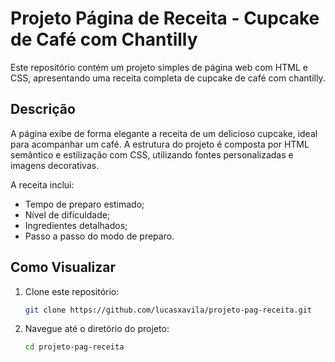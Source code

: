 # Projeto Página de Receita - Cupcake de Café com Chantilly

Este repositório contém um projeto simples de página web com HTML e CSS, apresentando uma receita completa de cupcake de café com chantilly.

## Descrição

A página exibe de forma elegante a receita de um delicioso cupcake, ideal para acompanhar um café. A estrutura do projeto é composta por HTML semântico e estilização com CSS, utilizando fontes personalizadas e 
imagens decorativas.

A receita inclui:
- Tempo de preparo estimado;
- Nível de dificuldade;
- Ingredientes detalhados;
- Passo a passo do modo de preparo.

## Como Visualizar

1. Clone este repositório:
   ```bash
   git clone https://github.com/lucasxavila/projeto-pag-receita.git
2. Navegue até o diretório do projeto:
   ```bash
   cd projeto-pag-receita
